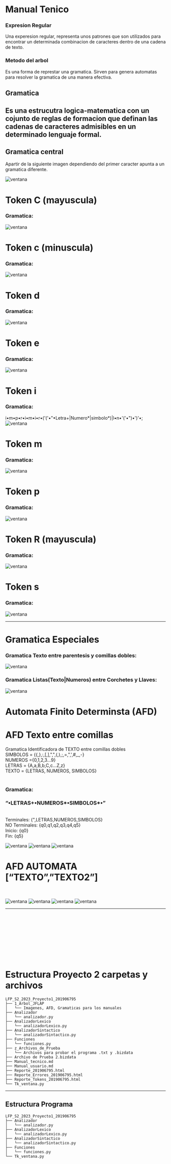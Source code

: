 # Manual Tenico

### Expresion Regular
Una experesion regular, representa unos patrones que son utilizados para encontrar un determinada combinacion de caracteres dentro de una cadena de texto.

### Metodo del arbol
Es una forma de represtar una gramatica. Sirven para genera automatas para resolver la gramatica de una manera efectiva.

## Gramatica
Es una estrucutra logica-matematica con un cojunto de reglas de formacion que definan las cadenas de caracteres admisibles en un determinado lenguaje formal.
---
## Gramatica central
Apartir de la siguiente imagen dependiendo del primer caracter apunta a un gramatica diferente.


![ventana](/1_Arbol_JFLAP/Arbol_1_Central.PNG)

# Token C (mayuscula)
### Gramatica:
![ventana](/1_Arbol_JFLAP/Arbol_Letra_C.png)

# Token c (minuscula)
### Gramatica:
![ventana](/1_Arbol_JFLAP/Arbol_Letra_c2.png)

# Token d 
### Gramatica:
![ventana](/1_Arbol_JFLAP/Arbol_Letra_d.PNG)

# Token e
### Gramatica:
![ventana](/1_Arbol_JFLAP/Arbol_Letra_e.png)

# Token i
### Gramatica:
i•m•p•r•i•m•i•r•('('•"•Letra+|Numero*|simbolo*)|l•n•'('•")•')'•;
![ventana](/1_Arbol_JFLAP/Arbol_Letra_i.PNG)

# Token m
### Gramatica:
![ventana](/1_Arbol_JFLAP/Arbol_Letra_m.PNG)

# Token p
### Gramatica:
![ventana](/1_Arbol_JFLAP/Arbol_Letra_p.PNG)

# Token R (mayuscula)
### Gramatica:
![ventana](/1_Arbol_JFLAP/Arbol_Letra_R.png)

# Token s
### Gramatica:
![ventana](/1_Arbol_JFLAP/Arbol_Letra_s.png)

---
# Gramatica Especiales
### Gramatica Texto entre parentesis y comillas dobles:
![ventana](/1_Arbol_JFLAP/Gramatica_Especial_Textoentreparentesisycomillas.PNG)

### Gramatica Listas(Texto|Numeros) entre Corchetes y Llaves:
![ventana](/1_Arbol_JFLAP/Gramatica_R.png)

# Automata Finito Determinsta (AFD)
# AFD Texto entre comillas

Gramatica Identificadora de TEXTO entre comillas dobles<br>
SIMBOLOS = {{,},:,[,],",",(,),;,=,",',#,_,-}<br>
NUMEROS ={0,1,2,3...9}<br>
LETRAS = {A,a,B,b,C,c...Z,z}<br>
TEXTO = {LETRAS, NUMEROS, SIMBOLOS}<br>
<br>
### Gramatica:<br>
###  “•LETRAS+•NUMEROS*•SIMBOLOS*•”
<br>
Terminales: {",LETRAS,NUMEROS,SIMBOLOS}<br>
NO Terminales: {q0,q1,q2,q3,q4,q5}<br>
Inicio: {q0}<br>
Fin: {q5}<br>

![ventana](/1_Arbol_JFLAP/Automata_Finito_Determinista_TEXTO_ARBOL.PNG)
![ventana](/1_Arbol_JFLAP/Automata_Finito_Determinista_TEXTO_TABLA.PNG)
![ventana](/1_Arbol_JFLAP/Automata_Finito_Determinista_TEXTO_GRAFICA.PNG)

# AFD AUTOMATA [“TEXTO”,”TEXTO2”] 

<br>

![ventana](/1_Arbol_JFLAP/AFD_2.PNG)
![ventana](/1_Arbol_JFLAP/AFD_2_grafica.PNG)
![ventana](/1_Arbol_JFLAP/AFD_2_tablas.PNG)
![ventana](/1_Arbol_JFLAP/AFD_2_AFD.PNG)

---

<br>
<br>
<br>
<br>
<br>
<br>
<br>
<br>

# Estructura Proyecto 2 carpetas  y archivos

~~~
LFP_S2_2023_Proyecto1_201906795
├── 1_Arbol_JFLAP
│   └── Imagenes, AFD, Gramaticas para los manuales
├── Analizador
│   └── analizador.py
├── AnalizadorLexico
│   └── analizadorLexico.py
├── AnalizadorSintactico
│   └── analizadorSintactico.py
├── Funciones
│   └── funciones.py
├── z_Archivos_de_Prueba
│   └── Archivos para probar el programa .txt y .bizdata
├── Archivo de Prueba 2.bizdata
├── Manual_tecnico.md
├── Manual_usuario.md
├── Reporte_201906795.html
├── Reporte_Errores_201906795.html
├── Reporte_Tokens_201906795.html
└── Tk_ventana.py
~~~

---
## Estructura Programa

~~~
LFP_S2_2023_Proyecto1_201906795
├── Analizador
│   └── analizador.py
├── AnalizadorLexico
│   └── analizadorLexico.py
├── AnalizadorSintactico
│   └── analizadorSintactico.py
├── Funciones
│   └── funciones.py
└── Tk_ventana.py
~~~